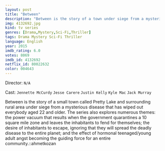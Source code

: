 ```yaml
---
layout: post
title: "Between"
description: "Between is the story of a town under siege from a mysterious disease that has wiped out everybody 22 years and older. The series explores the power vacuum that results when a government has quarantined a 10-mile diameter area and left the inhabitants to fend for themselves..."
img: 4132692.jpg
kind: tv series
genres: [Drama,Mystery,Sci-Fi,Thriller]
tags: Drama Mystery Sci-Fi Thriller 
language: English
year: 2015
imdb_rating: 6.0
votes: 8069
imdb_id: 4132692
netflix_id: 80022632
color: 004643
---
```

Director: `N/A`  

Cast: `Jennette McCurdy` `Jesse Carere` `Justin Kelly` `Kyle Mac` `Jack Murray` 

Between is the story of a small town called Pretty Lake and surrounding rural area under siege from a mysterious disease that has wiped out everybody aged 22 and older. The series also explores numerous themes: the power vacuum that results when the government quarantines a 10 square mile zone and leaves the inhabitants to fend for themselves; the desire of inhabitants to escape, ignoring that they will spread the deadly disease to the entire planet; and the effect of hormonal teenaged/young adult angst becoming the guiding force for an entire community.::ahmetkozan